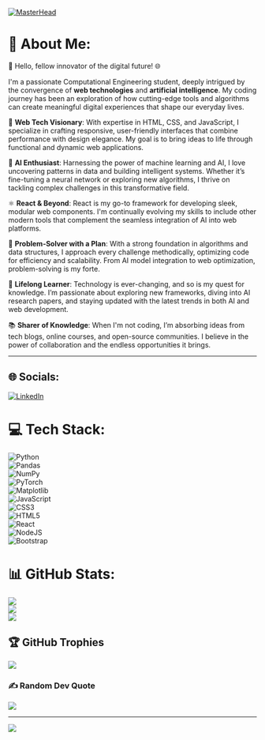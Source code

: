 [![MasterHead](https://gifdb.com/images/high/artificial-intelligence-robot-programming-coding-qjhwytkywdtv2lcz.gif)](https://arjungirish.io)  
# 💫 About Me:
👋 Hello, fellow innovator of the digital future! 🌐  

I'm a passionate Computational Engineering student, deeply intrigued by the convergence of **web technologies** and **artificial intelligence**. My coding journey has been an exploration of how cutting-edge tools and algorithms can create meaningful digital experiences that shape our everyday lives.  

🚀 **Web Tech Visionary**: With expertise in HTML, CSS, and JavaScript, I specialize in crafting responsive, user-friendly interfaces that combine performance with design elegance. My goal is to bring ideas to life through functional and dynamic web applications.  

🤖 **AI Enthusiast**: Harnessing the power of machine learning and AI, I love uncovering patterns in data and building intelligent systems. Whether it’s fine-tuning a neural network or exploring new algorithms, I thrive on tackling complex challenges in this transformative field.  

⚛️ **React & Beyond**: React is my go-to framework for developing sleek, modular web components. I'm continually evolving my skills to include other modern tools that complement the seamless integration of AI into web platforms.  

🧠 **Problem-Solver with a Plan**: With a strong foundation in algorithms and data structures, I approach every challenge methodically, optimizing code for efficiency and scalability. From AI model integration to web optimization, problem-solving is my forte.  

🌱 **Lifelong Learner**: Technology is ever-changing, and so is my quest for knowledge. I’m passionate about exploring new frameworks, diving into AI research papers, and staying updated with the latest trends in both AI and web development.  

📚 **Sharer of Knowledge**: When I'm not coding, I’m absorbing ideas from tech blogs, online courses, and open-source communities. I believe in the power of collaboration and the endless opportunities it brings.

---

## 🌐 Socials:  
[![LinkedIn](https://img.shields.io/badge/LinkedIn-%230077B5.svg?logo=linkedin&logoColor=white)](https://www.linkedin.com/in/arjun-girish/)  

# 💻 Tech Stack:  
![Python](https://img.shields.io/badge/python-%2314354C.svg?style=for-the-badge&logo=python&logoColor=white)  
![Pandas](https://img.shields.io/badge/pandas-%23150458.svg?style=for-the-badge&logo=pandas&logoColor=white)  
![NumPy](https://img.shields.io/badge/numpy-%23013243.svg?style=for-the-badge&logo=numpy&logoColor=white)  
![PyTorch](https://img.shields.io/badge/PyTorch-%23EE4C2C.svg?style=for-the-badge&logo=PyTorch&logoColor=white)  
![Matplotlib](https://img.shields.io/badge/Matplotlib-%23FF6F00.svg?style=for-the-badge)  
![JavaScript](https://img.shields.io/badge/javascript-%23323330.svg?style=for-the-badge&logo=javascript&logoColor=%23F7DF1E)  
![CSS3](https://img.shields.io/badge/css3-%231572B6.svg?style=for-the-badge&logo=css3&logoColor=white)  
![HTML5](https://img.shields.io/badge/html5-%23E34F26.svg?style=for-the-badge&logo=html5&logoColor=white)  
![React](https://img.shields.io/badge/react-%2320232a.svg?style=for-the-badge&logo=react&logoColor=%2361DAFB)  
![NodeJS](https://img.shields.io/badge/node.js-6DA55F?style=for-the-badge&logo=node.js&logoColor=white)  
![Bootstrap](https://img.shields.io/badge/bootstrap-%23563D7C.svg?style=for-the-badge&logo=bootstrap&logoColor=white)  

# 📊 GitHub Stats:  
![](https://github-readme-stats.vercel.app/api?username=arjungirish01&theme=dark&hide_border=false&include_all_commits=false&count_private=false)<br/>
![](https://github-readme-streak-stats.herokuapp.com/?user=arjungirish01&theme=dark&hide_border=false)<br/>
![](https://github-readme-stats.vercel.app/api/top-langs/?username=arjungirish01&theme=dark&hide_border=false&include_all_commits=false&count_private=false&layout=compact)  

## 🏆 GitHub Trophies  
![](https://github-profile-trophy.vercel.app/?username=arjungirish01&theme=radical&no-frame=false&no-bg=true&margin-w=4)  

### ✍️ Random Dev Quote  
![](https://quotes-github-readme.vercel.app/api?type=horizontal&theme=radical)  

---  
[![](https://visitcount.itsvg.in/api?id=arjungirish01&icon=0&color=0)](https://visitcount.itsvg.in)  

